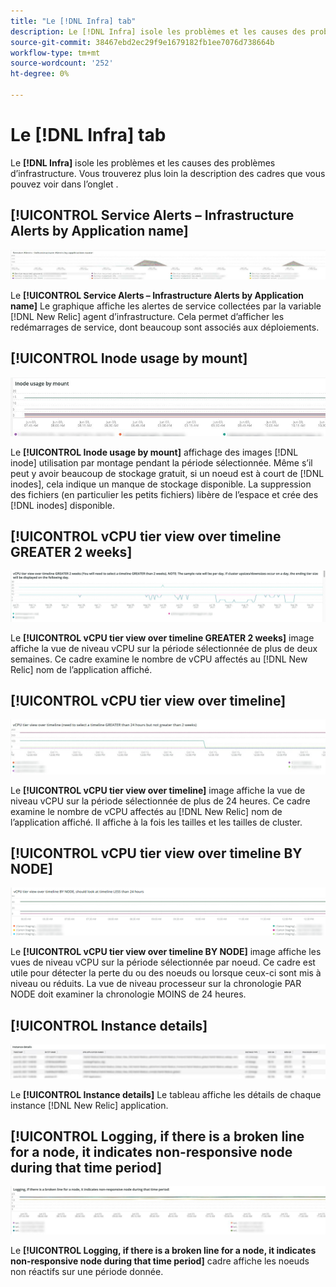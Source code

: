 ```yaml
---
title: "Le [!DNL Infra] tab"
description: Le [!DNL Infra] isole les problèmes et les causes des problèmes d’infrastructure.
source-git-commit: 38467ebd2ec29f9e1679182fb1ee7076d738664b
workflow-type: tm+mt
source-wordcount: '252'
ht-degree: 0%

---
```



# Le [!DNL Infra] tab

Le **[!DNL Infra]** isole les problèmes et les causes des problèmes d’infrastructure. Vous trouverez plus loin la description des cadres que vous pouvez voir dans l’onglet .

## [!UICONTROL Service Alerts – Infrastructure Alerts by Application name]

![Alertes de service](../../assets/tools/observation-for-adobe-commerce/service-alerts.jpg)

Le **[!UICONTROL Service Alerts – Infrastructure Alerts by Application name]** Le graphique affiche les alertes de service collectées par la variable [!DNL New Relic] agent d’infrastructure. Cela permet d’afficher les redémarrages de service, dont beaucoup sont associés aux déploiements.

## [!UICONTROL Inode usage by mount]

![Utilisation des noeuds par montage](../../assets/tools/observation-for-adobe-commerce/inode-usage-mount.jpg)

Le **[!UICONTROL Inode usage by mount]** affichage des images [!DNL inode] utilisation par montage pendant la période sélectionnée. Même s’il peut y avoir beaucoup de stockage gratuit, si un noeud est à court de [!DNL inodes], cela indique un manque de stockage disponible. La suppression des fichiers (en particulier les petits fichiers) libère de l’espace et crée des [!DNL inodes] disponible.

## [!UICONTROL vCPU tier view over timeline GREATER 2 weeks]

![Vue au niveau du processeur sur la chronologie SUPÉRIEURE 2 semaines](../../assets/tools/observation-for-adobe-commerce/vCPU-tier.jpg)

Le **[!UICONTROL vCPU tier view over timeline GREATER 2 weeks]** image affiche la vue de niveau vCPU sur la période sélectionnée de plus de deux semaines. Ce cadre examine le nombre de vCPU affectés au [!DNL New Relic] nom de l’application affiché.

## [!UICONTROL vCPU tier view over timeline]

![Vue de niveau processeur sur la chronologie](../../assets/tools/observation-for-adobe-commerce/vcpu-tier-24.jpg)

Le **[!UICONTROL vCPU tier view over timeline]** image affiche la vue de niveau vCPU sur la période sélectionnée de plus de 24 heures. Ce cadre examine le nombre de vCPU affectés au [!DNL New Relic] nom de l’application affiché. Il affiche à la fois les tailles et les tailles de cluster.

## [!UICONTROL vCPU tier view over timeline BY NODE]

![Vue de niveau vCPU sur la chronologie par NODE](../../assets/tools/observation-for-adobe-commerce/infra_by_node.png)

Le **[!UICONTROL vCPU tier view over timeline BY NODE]** image affiche les vues de niveau vCPU sur la période sélectionnée par noeud. Ce cadre est utile pour détecter la perte du ou des noeuds ou lorsque ceux-ci sont mis à niveau ou réduits. La vue de niveau processeur sur la chronologie PAR NODE doit examiner la chronologie MOINS de 24 heures.

## [!UICONTROL Instance details]

![Détails de l’instance](../../assets/tools/observation-for-adobe-commerce/instance-details.jpg)

Le **[!UICONTROL Instance details]** Le tableau affiche les détails de chaque instance [!DNL New Relic] application.

## [!UICONTROL Logging, if there is a broken line for a node, it indicates non-responsive node during that time period]

![non-responsive-node](../../assets/tools/observation-for-adobe-commerce/non-responsive-node.jpg)

Le **[!UICONTROL Logging, if there is a broken line for a node, it indicates non-responsive node during that time period]** cadre affiche les noeuds non réactifs sur une période donnée.
